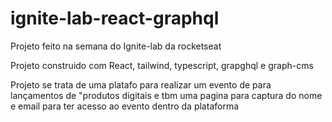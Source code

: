 # ignite-lab-react-graphql
Projeto feito na semana do Ignite-lab da rocketseat

Projeto construido com React, tailwind, typescript,  grapghql e graph-cms

Projeto se trata de uma platafo  para realizar um evento de  para lançamentos de "produtos digitais
e tbm uma pagina para captura do nome  e email para ter acesso ao evento dentro da plataforma 






